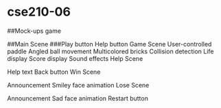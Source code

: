 # cse210-06

##Mock-ups game

##Main Scene
###Play button
Help button
Game Scene
User-controlled paddle
Angled ball movement
Multicolored bricks
Collision detection
Life display
Score display
Sound effects
Help Scene

Help text
Back button
Win Scene

Announcement
Smiley face animation
Lose Scene

Announcement
Sad face animation
Restart button
